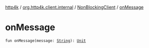[http4k](../../index.md) / [org.http4k.client.internal](../index.md) / [NonBlockingClient](index.md) / [onMessage](./on-message.md)

# onMessage

`fun onMessage(message: `[`String`](https://kotlinlang.org/api/latest/jvm/stdlib/kotlin/-string/index.html)`): `[`Unit`](https://kotlinlang.org/api/latest/jvm/stdlib/kotlin/-unit/index.html)